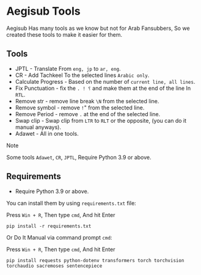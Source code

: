 # Aegisub Tools
Aegisub Has many tools as we know but not for Arab Fansubbers, So we created these tools to make it easier for them.

## Tools
- JPTL - Translate From `eng, jp` to `ar, eng`.
- CR - Add Tachkeel To the selected lines `Arabic only`.
- Calculate Progress - Based on the number of `current line, all lines`.
- Fix Punctuation - fix the `. ! ؟` and make them at the end of the line In `RTL`.
- Remove str - remove line break `\N` from the selected line.
- Remove symbol - remove `!`" from the selected line.
- Remove Period - remove `.` at the end of the selected line.
- Swap clip - Swap clip from `LTR` to `RLT` or the opposite, (you can do it manual anyways).
- Adawet - All in one tools.

> [!NOTE]
> Some tools `Adawet`, `CR`, `JPTL`, Require Python 3.9 or above.

## Requirements

- Require Python 3.9 or above.

You can install them by using `requirements.txt` file:

Press `Win + R`, Then type `cmd`, And hit Enter
```
pip install -r requirements.txt
```
Or Do It Manual via command prompt `cmd`:

Press `Win + R`, Then type `cmd`, And hit Enter
```
pip install requests python-dotenv transformers torch torchvision torchaudio sacremoses sentencepiece
```
